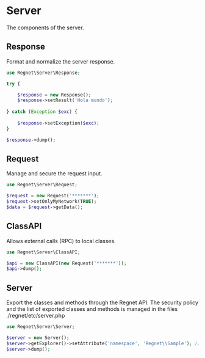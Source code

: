 # Server #

The components of the server.

## Response ##

Format and normalize the server response.

```php
use Regnet\Server\Response;

try {

	$response = new Response();
	$response->setResult('Hola mundo');
    
} catch (Exception $exc) {
	
	$response->setException($exc);
}

$response->dump();
```
## Request ##

Manage and secure the request input.

```php
use Regnet\Server\Request;

$request = new Request('*******');
$request->setOnlyMyNetwork(TRUE);
$data = $request->getData();
```
## ClassAPI ##

Allows external calls (RPC) to local classes.

```php
use Regnet\Server\ClassAPI;

$api = new ClassAPI(new Request('*******'));
$api->dump();
```

## Server ##

Export the classes and methods through the Regnet API. The security policy and the list of exported classes and methods is managed in the files ./regnet/etc/server.php

```php
use Regnet\Server\Server;

$server = new Server();
$server->getExplorer()->setAttribute('namespace', 'Regnet\\Sample'); // Optional. If not set, the default namespace will be created.
$server->dump();
```


